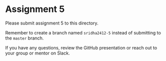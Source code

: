 # Assignment 5

Please submit assignment 5 to this directory.

Remember to create a branch named `sridha2412-5` 
instead of submitting to the `master` branch.

If you have any questions, review the GitHub presentation or reach
out to your group or mentor on Slack.
